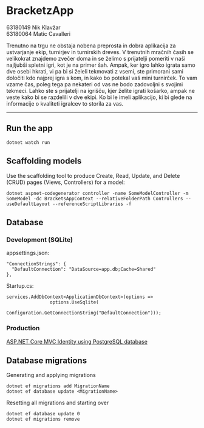 # BracketzApp
63180149 Nik Klavžar  
63180064 Matic Cavalleri

Trenutno na trgu ne obstaja nobena preprosta in dobra aplikacija za ustvarjanje ekip, turnirjev in turnirskih dreves. V trenutnih mračnih časih se velikokrat znajdemo zvečer doma in se želimo s prijatelji pomeriti v naši najljubši spletni igri, kot je na primer šah. Ampak, ker igro lahko igrata samo dve osebi hkrati, vi pa bi si želeli tekmovati z vsemi, ste primorani sami določiti kdo najprej igra s kom, in kako bo potekal vaš mini turnirček. To vam vzame čas, poleg tega pa nekateri od vas ne bodo zadovoljni s svojimi tekmeci.
Lahko ste s prijatelji na igrišču, kjer želite igrati košarko, ampak ne veste kako bi se razdelili v dve ekipi. Ko bi le imeli aplikacijo, ki bi glede na informacije o kvaliteti igralcev to storila za vas.

-----
## Run the app
`dotnet watch run`  

## Scaffolding models  
Use the scaffolding tool to produce Create, Read, Update, and Delete (CRUD) pages (Views, Controllers) for a model:  
```
dotnet aspnet-codegenerator controller -name SomeModelController -m SomeModel -dc BracketsAppContext --relativeFolderPath Controllers --useDefaultLayout --referenceScriptLibraries -f
```

## Database
### Development (SQLite)

appsettings.json:
```
"ConnectionStrings": {
  "DefaultConnection": "DataSource=app.db;Cache=Shared"
},
```

Startup.cs:
```
services.AddDbContext<ApplicationDbContext>(options =>
                options.UseSqlite(
                    Configuration.GetConnectionString("DefaultConnection")));
```

### Production
[ASP.NET Core MVC Identity using PostgreSQL database](https://medium.com/@RobertKhou/asp-net-core-mvc-identity-using-postgresql-database-bc52255f67c4)

## Database migrations  
Generating and applying migrations
```
dotnet ef migrations add MigrationName  
dotnet ef database update <MigrationName>
```

Resetting all migrations and starting over
```
dotnet ef database update 0
dotnet ef migrations remove
```


